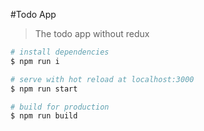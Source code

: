 #Todo App

>The todo app without redux


``` bash
# install dependencies
$ npm run i

# serve with hot reload at localhost:3000
$ npm run start

# build for production
$ npm run build

```